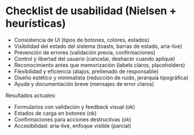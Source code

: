 # Checklist de usabilidad (Nielsen + heurísticas)

- Consistencia de UI (tipos de botones, colores, estados)
- Visibilidad del estado del sistema (toasts, barras de estado, aria-live)
- Prevención de errores (validación previa, confirmaciones)
- Control y libertad del usuario (cancelar, deshacer cuando aplique)
- Reconocimiento antes que memorización (labels claros, placeholders)
- Flexibilidad y eficiencia (atajos, prellenado de responsable)
- Diseño estético y minimalista (reducción de ruido, jerarquía tipográfica)
- Ayuda y documentación breve (mensajes de error claros)

Resultados actuales:
- Formularios con validación y feedback visual (ok)
- Estados de carga en botones (ok)
- Confirmaciones para acciones destructivas (ok)
- Accesibilidad: aria-live, enfoque visible (parcial)

